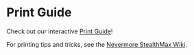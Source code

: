 # Print Guide
Check out our interactive [Print Guide](https://bit.ly/NevermoreStealthMaxPrintGuide)!

For printing tips and tricks, see the [Nevermore StealthMax Wiki](https://github.com/nevermore3d/StealthMax/wiki).
